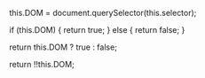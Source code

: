 this.DOM = document.querySelector(this.selector);

if (this.DOM) {
    return true;
} else {
    return false;
}

return this.DOM ? true : false;

return !!this.DOM;